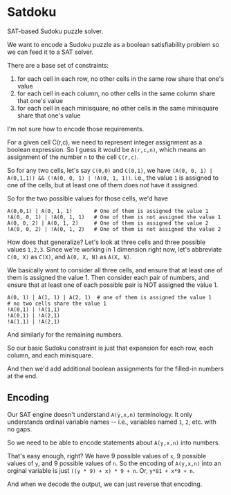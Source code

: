 # Satdoku

SAT-based Sudoku puzzle solver.

We want to encode a Sudoku puzzle as a boolean satisfiability problem so we can feed it to a SAT solver.

There are a base set of constraints:
1. for each cell in each row, no other cells in the same row share that one's value
2. for each cell in each column, no other cells in the same column share that one's value
3. for each cell in each minisquare, no other cells in the same minisquare share that one's value

I'm not sure how to encode those requirements.

For a given cell C(r,c), we need to represent integer assignment as a boolean expression. So I guess it would be
`A(r,c,n)`, which means an assignment of the number `n` to the cell `C(r,c)`.

So for any two cells, let's say `C(0,0)` and `C(0,1)`, we have `(A(0, 0, 1) | A(0,1,1)) && (!A(0, 0, 1) | !A(0, 1, 1))`.
i.e., the value `1` is assigned to one of the cells, but at least one of them does *not* have it assigned.

So for the two possible values for those cells, we'd have
```
A(0,0,1) | A(0, 1, 1)       # One of them is assigned the value 1
!A(0, 0, 1) | !A(0, 1, 1)   # One of them is not assigned the value 1
A(0, 0, 2) | A(0, 1, 2)     # One of them is assigned the value 2
!A(0, 0, 2) | !A(0, 1, 2)   # One of them is not assigned the value 2
```

How does that generalize? Let's look at three cells and three possible values `1,2,3`. Since we're working in 1
dimension right now, let's abbreviate `C(0, X)` as `C(X)`, and `A(0, X, N)` as `A(X, N)`.

We basically want to consider all three cells, and ensure that at least one of them is assigned the value 1. Then
consider each pair of numbers, and ensure that at least one of each possible pair is NOT assigned the value 1.

```
A(0, 1) | A(1, 1) | A(2, 1)  # one of them is assigned the value 1
# no two cells share the value 1
!A(0,1) | !A(1,1)
!A(0,1) | !A(2,1)
!A(1,1) | !A(2,1)
```
And similarly for the remaining numbers.

So our basic Sudoku constraint is just that expansion for each row, each column, and each minisquare.

And then we'd add additional boolean assignments for the filled-in numbers at the end.

## Encoding

Our SAT engine doesn't understand `A(y,x,n)` terminology. It only understands ordinal variable names -- i.e., variables
named `1`, `2`, etc. with no gaps.

So we need to be able to encode statements about `A(y,x,n)` into numbers.

That's easy enough, right? We have 9 possible values of `x`, 9 possible values of `y`, and 9 possible values of `n`.
So the encoding of `A(y,x,n)` into an orginal variable is just `((y * 9) + x) * 9 + n`. Or, `y*81 + x*9 + n`.

And when we decode the output, we can just reverse that encoding.
